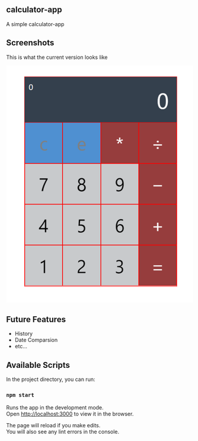 ## calculator-app

A simple calculator-app 

## Screenshots

This is what the current version looks like

![Sample Calculator App](https://github.com/estand25/calculator-app/blob/master/src/image/sample-calculator-app.PNG)

## Future Features

- History
- Date Comparsion
- etc...

## Available Scripts

In the project directory, you can run:

### `npm start`

Runs the app in the development mode.<br>
Open [http://localhost:3000](http://localhost:3000) to view it in the browser.

The page will reload if you make edits.<br>
You will also see any lint errors in the console.